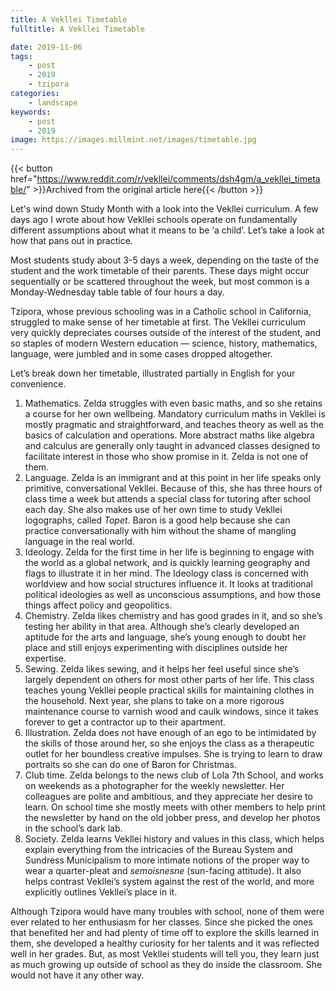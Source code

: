 ```yaml
---
title: A Vekllei Timetable
fulltitle: A Vekllei Timetable

date: 2019-11-06
tags:
    - post
    - 2019
    - tzipora
categories:
    - landscape
keywords:
    - post
    - 2019
image: https://images.millmint.net/images/timetable.jpg
---
```

{{< button href="https://www.reddit.com/r/vekllei/comments/dsh4gm/a_vekllei_timetable/" >}}Archived from the original article here{{< /button >}}

Let's wind down Study Month with a look into the Vekllei curriculum. A few days ago I wrote about how Vekllei schools operate on fundamentally different assumptions about what it means to be ‘a child’. Let’s take a look at how that pans out in practice.

Most students study about 3-5 days a week, depending on the taste of the student and the work timetable of their parents. These days might occur sequentially or be scattered throughout the week, but most common is a Monday-Wednesday table table of four hours a day.

Tzipora, whose previous schooling was in a Catholic school in California, struggled to make sense of her timetable at first. The Vekllei curriculum very quickly depreciates courses outside of the interest of the student, and so staples of modern Western education — science, history, mathematics, language, were jumbled and in some cases dropped altogether.

Let’s break down her timetable, illustrated partially in English for your convenience.

1. Mathematics. Zelda struggles with even basic maths, and so she retains a course for her own wellbeing. Mandatory curriculum maths in Vekllei is mostly pragmatic and straightforward, and teaches theory as well as the basics of calculation and operations. More abstract maths like algebra and calculus are generally only taught in advanced classes designed to facilitate interest in those who show promise in it. Zelda is not one of them.
2. Language. Zelda is an immigrant and at this point in her life speaks only primitive, conversational Vekllei. Because of this, she has three hours of class time a week but attends a special class for tutoring after school each day. She also makes use of her own time to study Vekllei logographs, called *Topet*. Baron is a good help because she can practice conversationally with him without the shame of mangling language in the real world.
3. Ideology. Zelda for the first time in her life is beginning to engage with the world as a global network, and is quickly learning geography and flags to illustrate it in her mind. The Ideology class is concerned with worldview and how social structures influence it. It looks at traditional political ideologies as well as unconscious assumptions, and how those things affect policy and geopolitics.
4. Chemistry. Zelda likes chemistry and has good grades in it, and so she’s testing her ability in that area. Although she’s clearly developed an aptitude for the arts and language, she’s young enough to doubt her place and still enjoys experimenting with disciplines outside her expertise.
5. Sewing. Zelda likes sewing, and it helps her feel useful since she’s largely dependent on others for most other parts of her life. This class teaches young Vekllei people practical skills for maintaining clothes in the household. Next year, she plans to take on a more rigorous maintenance course to varnish wood and caulk windows, since it takes forever to get a contractor up to their apartment.
6. Illustration. Zelda does not have enough of an ego to be intimidated by the skills of those around her, so she enjoys the class as a therapeutic outlet for her boundless creative impulses. She is trying to learn to draw portraits so she can do one of Baron for Christmas.
7. Club time. Zelda belongs to the news club of Lola 7th School, and works on weekends as a photographer for the weekly newsletter. Her colleagues are polite and ambitious, and they appreciate her desire to learn. On school time she mostly meets with other members to help print the newsletter by hand on the old jobber press, and develop her photos in the school’s dark lab.
8. Society. Zelda learns Vekllei history and values in this class, which helps explain everything from the intricacies of the Bureau System and Sundress Municipalism to more intimate notions of the proper way to wear a quarter-pleat and *semoisnesne* (sun-facing attitude). It also helps contrast Vekllei’s system against the rest of the world, and more explicitly outlines Vekllei’s place in it.

Although Tzipora would have many troubles with school, none of them were ever related to her enthusiasm for her classes. Since she picked the ones that benefited her and had plenty of time off to explore the skills learned in them, she developed a healthy curiosity for her talents and it was reflected well in her grades. But, as most Vekllei students will tell you, they learn just as much growing up outside of school as they do inside the classroom. She would not have it any other way.
